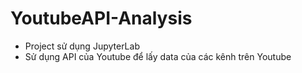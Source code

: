 # YoutubeAPI-Analysis
- Project sử dụng JupyterLab
- Sử dụng API của Youtube để lấy data của các kênh trên Youtube
